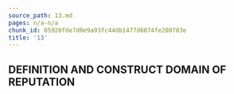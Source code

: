 ```yaml
---
source_path: 13.md
pages: n/a-n/a
chunk_id: 05920fde7d0e9a93fc44db1477d6874fe200783e
title: '13'
---
```

## DEFINITION AND CONSTRUCT DOMAIN OF REPUTATION

